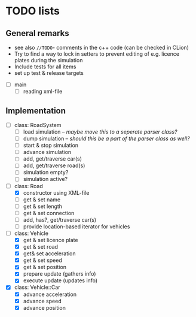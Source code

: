 # TODO lists

## General remarks
- see also `//TODO`- comments in the c++ code (can be checked in CLion)
- Try to find a way to lock in setters to prevent editing of e.g. licence plates during the simulation
- Include tests for all items
- set up test & release targets

- [ ] main
	- [ ] reading xml-file
 
## Implementation
- [ ] class: RoadSystem
	- [ ] load simulation – *maybe move this to a seperate parser class?*
	- [ ] dump simulation – *should this be a part of the parser class as well?*
	- [ ] start & stop simulation
	- [ ] advance simulation
	- [ ] add, get/traverse car(s)
	- [ ] add, get/traverse road(s)
	- [ ] simulation empty?
	- [ ] simulation active?

- [ ] class: Road
	- [x] constructor using XML-file
	- [ ] get & set name
	- [ ] get & set length
	- [ ] get & set connection
	- [ ] add, has?, get/traverse car(s)
	- [ ] provide location-based iterator for vehicles

- [ ] class: Vehicle
	- [x] get & set licence plate
	- [x] get & set road
	- [x] get& set acceleration
	- [x] get & set speed
	- [x] get & set position
	- [x] prepare update (gathers info)
	- [x] execute update (updates info)

- [x] class: Vehicle::Car
	- [x] advance acceleration
	- [x] advance speed
	- [x] advance position
